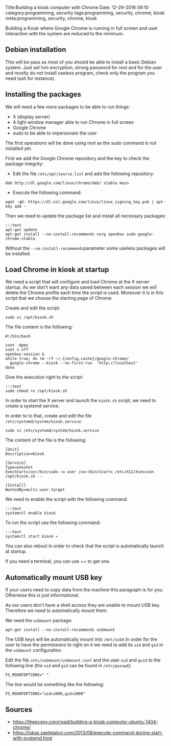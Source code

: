 Title:Building a kiosk computer with Chrome
Date: 12-26-2016 09:10
category:programming, security
tags:programming, security, chrome, kiosk
meta:programming, security, chrome, kiosk

Building a Kiosk where Google Chrome is running in full screen and user
interaction with the system are reduced to the minimum.

<!-- PELICAN_END_SUMMARY -->

## Debian installation

This will be pass as most of you should be able to install a basic Debian
system. Just set lvm encryption, strong password for root and for the user and
mostly do not install useless program, check only the program you need (ssh for
instance).

## Installing the packages

We will need a few more packages to be able to run things:

  * X (display server)
  * A light window manager able to run Chrome in full screen
  * Google Chrome
  * sudo to be able to impersonate the user

The first operations will be done using root as the sudo command is not
installed yet.

First we add the Google Chrome repository and the key to check the package
integrity:

  * Edit the file `/etc/apt/source.list` and add the following repository:

`deb http://dl.google.com/linux/chrome/deb/ stable main`

  * Execute the following command:

`wget -qO- https://dl-ssl.google.com/linux/linux_signing_key.pub | apt-key add -`

Then we need to update the package list and install all necessary packages:

    :::text
    apt-get update
    apt-get install --no-install-recommends xorg openbox sudo google-chrome-stable

Without the `--no-install-recommends`parameter some useless packages will be
installed.

## Load Chrome in kiosk at startup

We need a script that will configure and load Chrome at the X server startup.
As we don't want any data saved between each session we will delete the Chrome
profile each time the script is used. Moreover it is in this script that we
choose the starting page of Chrome.

Create and edit the script:

    sudo vi /opt/kiosk.sh

The file content is the following:

    #!/bin/bash

    xset -dpms
    xset s off
    openbox-session &
    while true; do rm -rf ~/.{config,cache}/google-chrome/
      google-chrome --kiosk --no-first-run  'http://localhost'
    done

Give the execution right to the script:

    :::text
    sudo chmod +x /opt/kiosk.sh

In order to start the X server and launch the `kiosk.sh` script, we need to
create a systemd service.

In order to to that, create and edit the file `/etc/systemd/system/kiosk.service`:

    sudo vi /etc/systemd/system/kiosk.service

The content of the file is the following:

    [Unit]
    Description=Kiosk

    [Service]
    Type=oneshot
    ExecStart=/usr/bin/sudo –u user /usr/bin/startx /etc/X11/Xsession /opt/kiosk.sh --

    [Install]
    WantedBy=multi-user.target

We need to enable the script with the following command:

    :::text
    systemctl enable kiosk

To run the script use the following command:

    :::text
    systemctl start kiosk »

You can also reboot in order to check that the script is automatically launch at
startup.

If you need a terminal, you can use <ctrl>+<alt>+<F2-9> to get one.

## Automatically mount USB key

If your users need to copy data from the machine this paragraph is for you.
Otherwise this is just informational.

As our users don't have a shell access they are unable to mount USB key.
Therefore we need to automatically mount them.

We need the `usbmount` package:

    apt-get install --no-install-recommends usbmount

The USB keys will be automatically mount into `/mnt/usbX`.In order for the user
to have the permissions to right on it we need to add its `uid` and `gid` in the
`usbmount` configuration.

Edit the file `/etc/usbmount/usbmount.conf` and the user `uid` and `guid` to the
following line (the `uid` and `gid` can be found in `/etc/passwd`):

    FS_MOUNTOPTIONS=" "

The line would be something like the following:

    FS_MOUNTOPTIONS="uid=1000,gid=1000"

## Sources

 * https://thepcspy.com/read/building-a-kiosk-computer-ubuntu-1404-chrome/
 * https://lukas.zapletalovi.com/2013/08/execute-command-during-start-with-systemd.html
